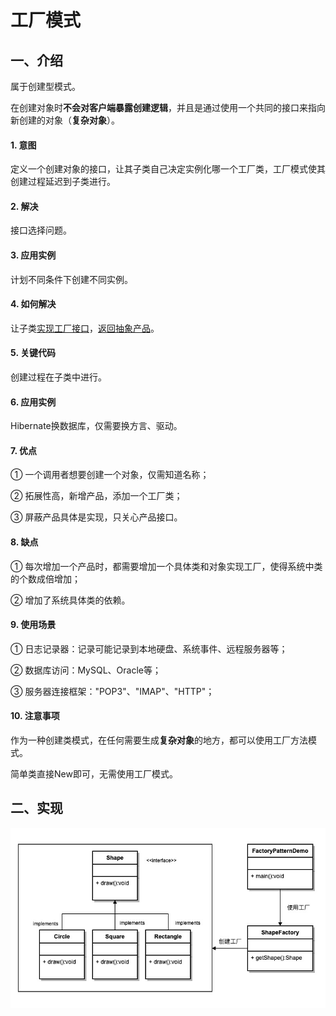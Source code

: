 # 工厂模式

## 一、介绍

属于创建型模式。

在创建对象时**不会对客户端暴露创建逻辑**，并且是通过使用一个共同的接口来指向新创建的对象（**复杂对象**）。

#### 1. 意图

定义一个创建对象的接口，让其子类自己决定实例化哪一个工厂类，工厂模式使其创建过程延迟到子类进行。

#### 2. 解决

接口选择问题。

#### 3. 应用实例

计划不同条件下创建不同实例。

#### 4. 如何解决

让子类<u>实现工厂接口</u>，<u>返回抽象产品</u>。

#### 5. 关键代码

创建过程在子类中进行。

#### 6. 应用实例

Hibernate换数据库，仅需要换方言、驱动。

#### 7. 优点

① 一个调用者想要创建一个对象，仅需知道名称；

② 拓展性高，新增产品，添加一个工厂类；

③ 屏蔽产品具体是实现，只关心产品接口。

#### 8. 缺点

① 每次增加一个产品时，都需要增加一个具体类和对象实现工厂，使得系统中类的个数成倍增加；

② 增加了系统具体类的依赖。

#### 9. 使用场景

① 日志记录器：记录可能记录到本地硬盘、系统事件、远程服务器等；

② 数据库访问：MySQL、Oracle等；

③ 服务器连接框架："POP3"、"IMAP"、"HTTP"；

#### 10. 注意事项

作为一种创建类模式，在任何需要生成**复杂对象**的地方，都可以使用工厂方法模式。

简单类直接New即可，无需使用工厂模式。

## 二、实现

![工厂模式的 UML 图](工厂模式.assets/AB6B814A-0B09-4863-93D6-1E22D6B07FF8.jpg)

